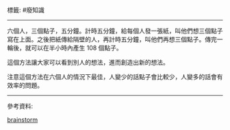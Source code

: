 標籤: #廢知識 

---

六個人，三個點子，五分鐘。計時五分鐘，給每個人發一張紙，叫他們想三個點子寫在上面。之後把紙傳給隔壁的人，再計時五分鐘，叫他們再想三個點子。傳完一輪後，就可以在半小時內產生 108 個點子。

這個方法讓大家可以看到別人的想法，進而創造出新的想法。

注意這個方法在六個人的情況下最佳，人變少的話點子會比較少，人變多的話會有效率的問題。

---

參考資料:

[brainstorm](https://zapier.com/blog/brainstorming/)